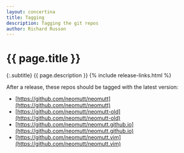 ```yaml
---
layout: concertina
title: Tagging
description: Tagging the git repos
author: Richard Russon
---
```


# {{ page.title }}

{:.subtitle}
{{ page.description }}
{% include release-links.html %}

After a release, these repos should be tagged with the latest version:

- [https://github.com/neomutt/neomutt](https://github.com/neomutt/neomutt)
- [https://github.com/neomutt/neomutt-old](https://github.com/neomutt/neomutt-old)
- [https://github.com/neomutt/neomutt.github.io](https://github.com/neomutt/neomutt.github.io)
- [https://github.com/neomutt/neomutt.vim](https://github.com/neomutt/neomutt.vim)

